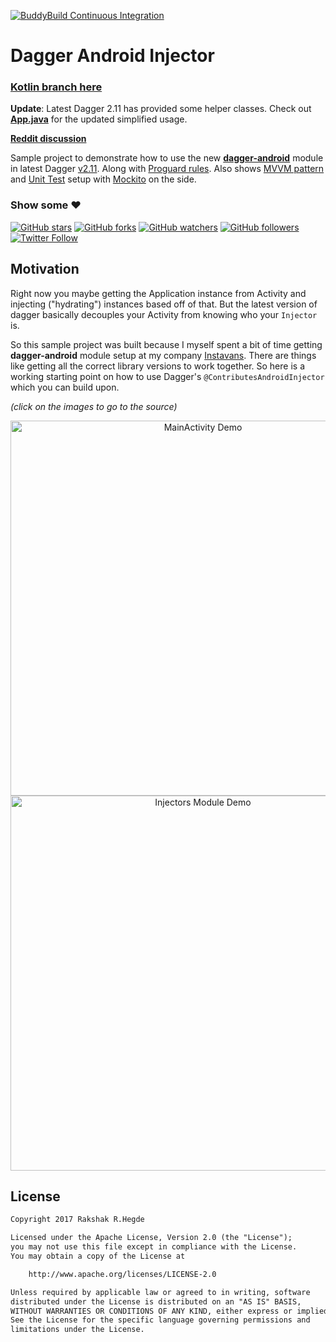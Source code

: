 [![BuddyBuild Continuous Integration](https://dashboard.buddybuild.com/api/statusImage?appID=5902e07342b8090001523d74&branch=master&build=latest)](https://dashboard.buddybuild.com/apps/5902e07342b8090001523d74/build/latest?branch=master)

# Dagger Android Injector

### [Kotlin branch here](https://github.com/rakshakhegde/DaggerAndroidInjector/tree/kotlin)

**Update**: Latest Dagger 2.11 has provided some helper classes. Check out [**App.java**](https://github.com/rakshakhegde/DaggerAndroidInjector/blob/master/app/src/main/java/me/rakshakhegde/dagger_android_injector/App.java) for the updated simplified usage.

[**Reddit discussion**](https://www.reddit.com/r/androiddev/comments/68jowo/dependency_injection_for_android_how_to_use/)

Sample project to demonstrate how to use the new [**dagger-android**](https://google.github.io/dagger/android.html) module in latest Dagger [v2.11](https://github.com/google/dagger/releases). Along with [Proguard rules](https://github.com/rakshakhegde/DaggerAndroidInjector/blob/master/app/proguard-rules.pro#L27). Also shows [MVVM pattern](https://labs.ribot.co.uk/approaching-android-with-mvvm-8ceec02d5442) and [Unit Test](https://github.com/rakshakhegde/DaggerAndroidInjector/blob/master/app/src/test/java/me/rakshakhegde/dagger_android_injector/screens/main_screen/MainViewModelTest.java#L13) setup with [Mockito](https://github.com/rakshakhegde/DaggerAndroidInjector/blob/master/app/build.gradle#L44) on the side.

### Show some :heart:
[![GitHub stars](https://img.shields.io/github/stars/rakshakhegde/DaggerAndroidInjector.svg?style=social&label=Star)](https://github.com/rakshakhegde/DaggerAndroidInjector) [![GitHub forks](https://img.shields.io/github/forks/rakshakhegde/DaggerAndroidInjector.svg?style=social&label=Fork)](https://github.com/rakshakhegde/DaggerAndroidInjector/fork) [![GitHub watchers](https://img.shields.io/github/watchers/rakshakhegde/DaggerAndroidInjector.svg?style=social&label=Watch)](https://github.com/rakshakhegde/DaggerAndroidInjector) [![GitHub followers](https://img.shields.io/github/followers/rakshakhegde.svg?style=social&label=Follow)](https://github.com/rakshakhegde)  
[![Twitter Follow](https://img.shields.io/twitter/follow/rakshakhegde.svg?style=social)](https://twitter.com/rakshakhegde)

## Motivation
Right now you maybe getting the Application instance from Activity and injecting ("hydrating") instances based off of that. But the latest version of dagger basically decouples your Activity from knowing who your `Injector` is.

So this sample project was built because I myself spent a bit of time getting **dagger-android** module setup at my company [Instavans](http://www.instavans.com/). There are things like getting all the correct library versions to work together. So here is a working starting point on how to use Dagger's `@ContributesAndroidInjector` which you can build upon.

*(click on the images to go to the source)*

<p align="center">

<a href="https://github.com/rakshakhegde/DaggerAndroidInjector/blob/master/app/src/main/java/me/rakshakhegde/dagger_android_injector/screens/main_screen/MainActivity.java#L30">
<img alt="MainActivity Demo" src="/ART/main_activity.png" width=600"></img>
</a>

<a href="https://github.com/rakshakhegde/DaggerAndroidInjector/blob/master/app/src/main/java/me/rakshakhegde/dagger_android_injector/dependencies/InjectorsModule.java#L14">
<img alt="Injectors Module Demo" src="/ART/injectors_module.png" width="600"></img>
</a>

</p>


## License

```txt
Copyright 2017 Rakshak R.Hegde

Licensed under the Apache License, Version 2.0 (the "License");
you may not use this file except in compliance with the License.
You may obtain a copy of the License at

    http://www.apache.org/licenses/LICENSE-2.0

Unless required by applicable law or agreed to in writing, software
distributed under the License is distributed on an "AS IS" BASIS,
WITHOUT WARRANTIES OR CONDITIONS OF ANY KIND, either express or implied.
See the License for the specific language governing permissions and
limitations under the License.
```
